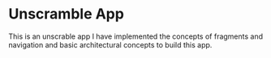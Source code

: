 Unscramble App
===================================
This is an unscrable app I have implemented the concepts of fragments and navigation and basic architectural concepts to build this app.

